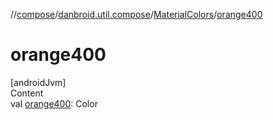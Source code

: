 //[compose](../../../index.md)/[danbroid.util.compose](../index.md)/[MaterialColors](index.md)/[orange400](orange400.md)



# orange400  
[androidJvm]  
Content  
val [orange400](orange400.md): Color  



